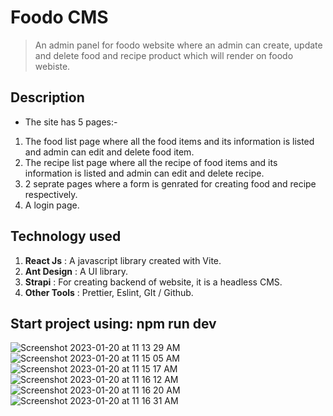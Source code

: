 # Foodo CMS

> An admin panel for foodo website where an admin can create, update and delete food and recipe product which will render on foodo webiste.

## Description

- The site has 5 pages:-

1. The food list page where all the food items and its information is listed and admin can edit and delete food item.
2. The recipe list page where all the recipe of food items and its information is listed and admin can edit and delete recipe.
3. 2 seprate pages where a form is genrated for creating food and recipe respectively.
4. A login page.

## Technology used

1. **React Js** : A javascript library created with Vite.
2. **Ant Design** : A UI library.
3. **Strapi** : For creating backend of website, it is a headless CMS.
4. **Other Tools** : Prettier, Eslint, GIt / Github.

## Start project using: npm run dev
![Screenshot 2023-01-20 at 11 13 29 AM](https://user-images.githubusercontent.com/114575564/214818205-b3efa030-2fda-4681-b8a0-5fe7961c6071.png)
![Screenshot 2023-01-20 at 11 15 05 AM](https://user-images.githubusercontent.com/114575564/214818230-ef657485-0914-48e3-b06c-5c92e07ec7c0.png)
![Screenshot 2023-01-20 at 11 15 17 AM](https://user-images.githubusercontent.com/114575564/214818236-f6441e5d-fd17-4b1b-8d27-54125e1fc64f.png)
![Screenshot 2023-01-20 at 11 16 12 AM](https://user-images.githubusercontent.com/114575564/214818247-357f3f69-cfc7-4c32-8b6e-08c5d61cb3b2.png)
![Screenshot 2023-01-20 at 11 16 20 AM](https://user-images.githubusercontent.com/114575564/214818251-42833e95-f76f-45d8-aae9-d1331b7256f1.png)
![Screenshot 2023-01-20 at 11 16 31 AM](https://user-images.githubusercontent.com/114575564/214818261-8d71d8b8-7897-49f2-bdda-678d9f306971.png)
